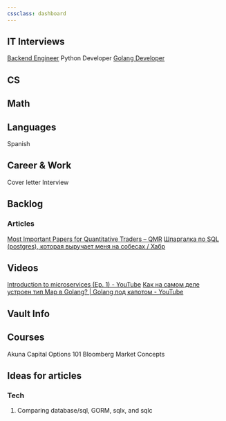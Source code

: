 ```yaml
---
cssclass: dashboard
---
```


## IT Interviews

[Backend Engineer](Backend%20Engineer/README.md)
Python Developer
[Golang Developer](Golang%20Interview.md)

## CS

## Math
## Languages

Spanish

## Career & Work

Cover letter
Interview


## Backlog

### Articles

[Most Important Papers for Quantitative Traders – QMR](https://www.qmr.ai/most-important-papers-for-quantitative-traders/)
[Шпаргалка по SQL (postgres), которая выручает меня на собесах / Хабр](https://habr.com/ru/articles/745948/)
## Videos

[Introduction to microservices (Ep. 1) - YouTube](https://www.youtube.com/watch?v=VzBGi_n65iU)
[Как на самом деле устроен тип Map в Golang? | Golang под капотом - YouTube](https://www.youtube.com/watch?v=P_SXTUiA-9Y&t=178s)

## Vault Info


## Courses
Akuna Capital Options 101
Bloomberg Market Concepts

## Ideas for articles

### Tech
1. Comparing database/sql, GORM, sqlx, and sqlc